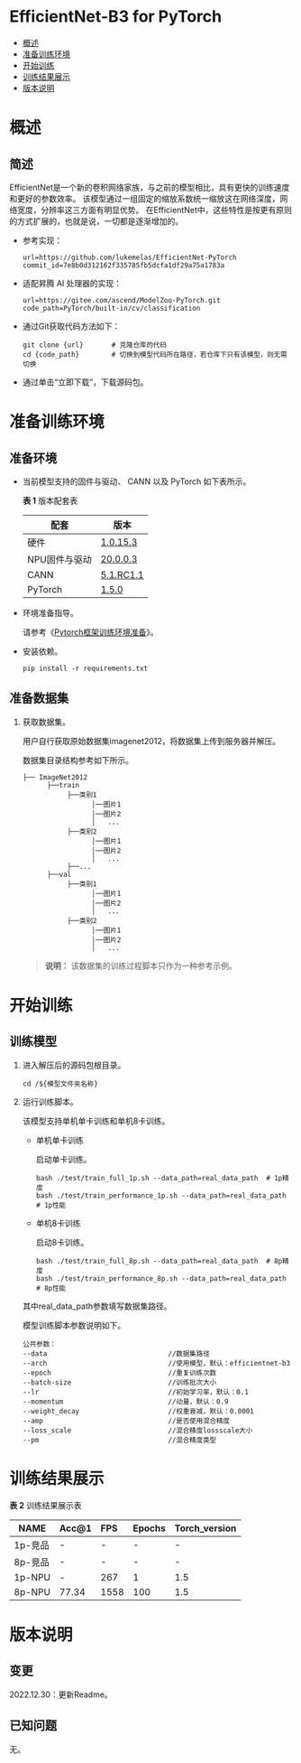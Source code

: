 # EfficientNet-B3 for PyTorch

-   [概述](#1)
-   [准备训练环境](#2)
-   [开始训练](#3)
-   [训练结果展示](#4)
-   [版本说明](#5)



# 概述<a id="1"></a>

## 简述

EfficientNet是一个新的卷积网络家族，与之前的模型相比，具有更快的训练速度和更好的参数效率。
该模型通过一组固定的缩放系数统一缩放这在网络深度，网络宽度，分辨率这三方面有明显优势。
在EfficientNet中，这些特性是按更有原则的方式扩展的，也就是说，一切都是逐渐增加的。

- 参考实现：

  ```
  url=https://github.com/lukemelas/EfficientNet-PyTorch
  commit_id=7e8b0d312162f335785fb5dcfa1df29a75a1783a
  ```
  
- 适配昇腾 AI 处理器的实现：

  ```
  url=https://gitee.com/ascend/ModelZoo-PyTorch.git
  code_path=PyTorch/built-in/cv/classification
  ```
  
- 通过Git获取代码方法如下：

  ```
  git clone {url}       # 克隆仓库的代码
  cd {code_path}        # 切换到模型代码所在路径，若仓库下只有该模型，则无需切换
  ```
  
- 通过单击“立即下载”，下载源码包。

# 准备训练环境<a id="2"></a>

## 准备环境

- 当前模型支持的固件与驱动、 CANN 以及 PyTorch 如下表所示。

  **表 1**  版本配套表

  | 配套       | 版本                                                                               |
  |----------------------------------------------------------------------------------| ------------------------------------------------------------ |
  | 硬件 | [1.0.15.3](https://www.hiascend.com/hardware/firmware-drivers?tag=commercial)    |
  | NPU固件与驱动 | [20.0.0.3](https://www.hiascend.com/hardware/firmware-drivers?tag=commercial)    |
  | CANN       | [5.1.RC1.1](https://www.hiascend.com/software/cann/commercial?version=5.1.RC1.1) |
  | PyTorch    | [1.5.0](https://gitee.com/ascend/pytorch/tree/v1.5.0/)                           |

- 环境准备指导。

  请参考《[Pytorch框架训练环境准备](https://www.hiascend.com/document/detail/zh/ModelZoo/pytorchframework/ptes)》。
  
- 安装依赖。

  ```
  pip install -r requirements.txt
  ```


## 准备数据集

1. 获取数据集。

   用户自行获取原始数据集imagenet2012，将数据集上传到服务器并解压。

   数据集目录结构参考如下所示。

   ```
   ├── ImageNet2012
         ├──train
              ├──类别1
                    │──图片1
                    │──图片2
                    │   ...       
              ├──类别2
                    │──图片1
                    │──图片2
                    │   ...   
              ├──...                     
         ├──val  
              ├──类别1
                    │──图片1
                    │──图片2
                    │   ...       
              ├──类别2
                    │──图片1
                    │──图片2
                    │   ...              
   ```

   > **说明：** 
   >该数据集的训练过程脚本只作为一种参考示例。


# 开始训练<a id="3"></a>

## 训练模型

1. 进入解压后的源码包根目录。

   ```
   cd /${模型文件夹名称} 
   ```

2. 运行训练脚本。

   该模型支持单机单卡训练和单机8卡训练。

   - 单机单卡训练

     启动单卡训练。

     ```
     bash ./test/train_full_1p.sh --data_path=real_data_path  # 1p精度    
     bash ./test/train_performance_1p.sh --data_path=real_data_path  # 1p性能
     ```
   
   - 单机8卡训练
   
     启动8卡训练。
   
     ```
     bash ./test/train_full_8p.sh --data_path=real_data_path  # 8p精度
     bash ./test/train_performance_8p.sh --data_path=real_data_path  # 8p性能 
     ```

   其中real_data_path参数填写数据集路径。

   模型训练脚本参数说明如下。
   
   ```
   公共参数：
   --data                              //数据集路径
   --arch                              //使用模型，默认：efficientnet-b3
   --epoch                             //重复训练次数
   --batch-size                        //训练批次大小
   --lr                                //初始学习率，默认：0.1
   --momentum                          //动量，默认：0.9
   --weight_decay                      //权重衰减，默认：0.0001
   --amp                               //是否使用混合精度
   --loss_scale                        //混合精度lossscale大小
   --pm                                //混合精度类型
   ```
   

# 训练结果展示<a id="4"></a>

**表 2**  训练结果展示表

| NAME    | Acc@1 | FPS  | Epochs | Torch_version |
| ------- |-------|:-----|--------|:--------------|
| 1p-竞品 | -     | -    | -      | -             |
| 8p-竞品 | -     | -    | -      | -             |
| 1p-NPU  | -     | 267  | 1      | 1.5           |
| 8p-NPU  | 77.34 | 1558 | 100    |  1.5          |


# 版本说明<a id="5"></a>

## 变更

2022.12.30：更新Readme。

## 已知问题

无。

